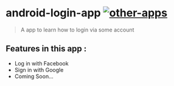 # android-login-app [![other-apps](https://cdn.rawgit.com/sindresorhus/awesome/d7305f38d29fed78fa85652e3a63e154dd8e8829/media/badge.svg)](https://github.com/adiputra17)

> A app to learn how to login via some account

## Features in this app :
- Log in with Facebook
- Sign in with Google
- Coming Soon...
